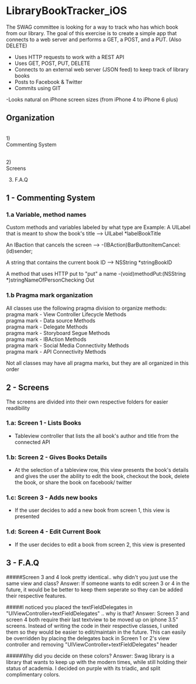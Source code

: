 # LibraryBookTracker_iOS
The SWAG committee is looking for a way to track who has which book from our library. The goal of this exercise is to create a simple app that connects to a web server and performs a GET, a POST, and a PUT. (Also DELETE)

- Uses HTTP requests to work with a REST API
- Uses GET, POST, PUT, DELETE
- Connects to an external web server (JSON feed) to keep track of library books
- Posts to Facebook & Twitter
- Commits using GIT

-Looks natural on iPhone screen sizes (from iPhone 4 to iPhone 6 plus)

## Organization 

<br>1)</br> Commenting System<br>

<br>2)</br> Screens<br>
  
3) F.A.Q

## 1 - Commenting System

### 1.a Variable, method names
Custom methods and variables labeled by what type are
Example:
A UILabel that is meant to show the book's title
--> UILabel *labelBookTitle

An IBaction that cancels the screen
--> -(IBAction)BarButtonItemCancel:(id)sender;

A string that contains the current book ID
--> NSString *stringBookID

A method that uses HTTP put to "put" a name
-(void)methodPut:(NSString *)stringNameOfPersonChecking Out

### 1.b Pragma mark organization
All classes use the following pragma division to organize methods:<br>
pragma mark - View Controller Lifecycle Methods<br>
pragma mark - Data source Methods<br>
pragma mark - Delegate Methods<br>
pragma mark - Storyboard Segue Methods<br>
pragma mark - IBAction Methods<br>
pragma mark - Social Media Connectivity Methods<br>
pragma mark - API Connectivity Methods<br>

Not all classes may have all pragma marks, but they are all organized in this order

## 2 - Screens
The screens are divided into their own respective folders for easier readibility

### 1.a: Screen 1 - Lists Books
- Tableview controller that lists the all book's author and title from the connected API

### 1.b: Screen 2 - Gives Books Details
- At the selection of a tableview row, this view presents the book's details and gives the user the ability to edit the book, checkout the book, delete the book, or share the book on facebook/ twitter

### 1.c: Screen 3 - Adds new books
- If the user decides to add a new book from screen 1, this view is presented

### 1.d: Screen 4 - Edit Current Book
- If the user decides to edit a book from screen 2, this view is presented

## 3 - F.A.Q

#####Screen 3 and 4 look pretty identical.. why didn't you just use the same view and class?
Answer: 
If someone wants to edit screen 3 or 4 in the future, it would be be better to keep them seperate so they can be added their respective features.

#####I noticed you placed the textFieldDelegates in "UIViewController+textFieldDelegates" .. why is that?
Answer:
Screen 3 and screen 4 both require their last textview to be moved up on iphone 3.5" screens. Instead of writing the code in their respective classes, I united them so they would be easier to edit/maintain in the future. This can easily be overridden by placing the delegates back in Screen 1 or 2's view controller and removing "UIViewController+textFieldDelegates" header

#####Why did you decide on these colors?
Answer:
Swag library is a library that wants to keep up with the modern times, while still holding their status of academia. I decided on purple with its triadic, and split complimentary colors.










